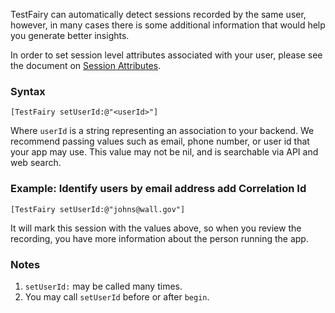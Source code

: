 TestFairy can automatically detect sessions recorded by the same user, however, in many cases there is some additional information that would help you generate better insights. 

In order to set session level attributes associated with your user, please see the document on [Session Attributes](https://docs.testfairy.com/iOS_SDK/Session_Attributes.html).

### Syntax

`[TestFairy setUserId:@"<userId>"]`

Where `userId` is a string representing an association to your backend. We recommend passing values such as email, phone number, or user id that your app may use. This value may not be nil, and is searchable via API and web search.

### Example: Identify users by email address add Correlation Id

```
[TestFairy setUserId:@"johns@wall.gov"]
```

It will mark this session with the values above, so when you review the recording, you have more information about the person running the app.

### Notes

1. `setUserId:` may be called many times. 
2. You may call `setUserId` before or after `begin`.

